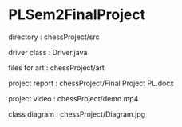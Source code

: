 # PLSem2FinalProject
directory : chessProject/src

driver class : Driver.java

files for art : chessProject/art

project report : chessProject/Final Project PL.docx

project video : chessProject/demo.mp4

class diagram : chessProject/Diagram.jpg
